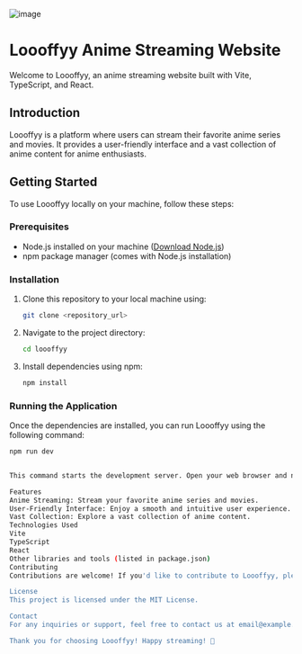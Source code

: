 ![image](https://github.com/Pythonwithsean/Loooffyy-Anime-Streaming-Website/assets/107402787/e0387606-fd2a-4630-ae81-4121a5c52139)


# Loooffyy Anime Streaming Website

Welcome to Loooffyy, an anime streaming website built with Vite, TypeScript, and React.

## Introduction

Loooffyy is a platform where users can stream their favorite anime series and movies. It provides a user-friendly interface and a vast collection of anime content for anime enthusiasts.

## Getting Started

To use Loooffyy locally on your machine, follow these steps:

### Prerequisites

- Node.js installed on your machine ([Download Node.js](https://nodejs.org/))
- npm package manager (comes with Node.js installation)

### Installation

1. Clone this repository to your local machine using:

    ```bash
    git clone <repository_url>
    ```

2. Navigate to the project directory:

    ```bash
    cd loooffyy
    ```

3. Install dependencies using npm:

    ```bash
    npm install
    ```

### Running the Application

Once the dependencies are installed, you can run Loooffyy using the following command:

```bash
npm run dev


This command starts the development server. Open your web browser and navigate to http://localhost:3000 to access Loooffyy.

Features
Anime Streaming: Stream your favorite anime series and movies.
User-Friendly Interface: Enjoy a smooth and intuitive user experience.
Vast Collection: Explore a vast collection of anime content.
Technologies Used
Vite
TypeScript
React
Other libraries and tools (listed in package.json)
Contributing
Contributions are welcome! If you'd like to contribute to Loooffyy, please follow the Contributing Guidelines.

License
This project is licensed under the MIT License.

Contact
For any inquiries or support, feel free to contact us at email@example.com.

Thank you for choosing Loooffyy! Happy streaming! 🎉
